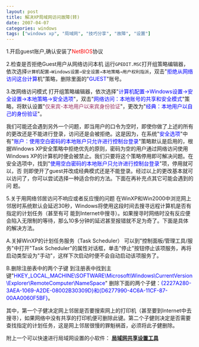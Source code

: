 ```yaml
---
layout: post
title: 解决XP局域网访问故障(转)
date: 2007-04-07
categories: windows
tags: ["windows xp", "局域网", "技巧分享", "故障", "设置"]
---
```


1.开启guest账户,确认安装了<span style="color: #ff0000;">NetBIOS</span>协议

2.检查是否拒绝Guest用户从网络访问本机
运行`GPEDIT.MSC`打开组策略编辑器，依次选择`计算机配置→Windows设置→安全设置→本地策略→用户权利指派`，双击"<span style="color: #0000ff;">拒绝从网络访问这台计算</span>机"策略，删除里面的"<span style="color: #0000ff;">GUEST</span>"账号。

3.改网络访问模式
打开组策略编辑器，依次选择"<span style="color: #0000ff;">计算机配置→Windows设置→安全设置→本地策略→安全选项</span>"，双击"<span style="color: #0000ff;">网络访问：本地账号的共享和安全模式</span>"策略，将默认设置"<span style="color: #993366;">仅来宾-本地用户以来宾身份验证</span>"，更改为"<span style="color: #0000ff;">经典：本地用户以自己的身份验证</span>"。

我们可能还会遇到另外一个问题，即当用户的口令为空时，即使你做了上述的所有的更改还是不能进行登录，访问还是会被拒绝。这是因为，在系统"<span style="color: #0000ff;">安全选项</span>"中有"<span style="color: #0000ff;">账户：使用空白密码的本地账户只允许进行控制台登录</span>"策略默认是启用的，根据Windows XP安全策略中拒绝优先的原则，密码为空的用户通过网络访问使用Windows XP的计算机时便会被禁止。我们只要将这个策略停用即可解决问题。在安全选项中，找到"<span style="color: #0000ff;">使用空白密码的本地账户只允许进行控制台登录</span>"项，停用就可以，否 则即使开了guest并改成经典模式还是不能登录。经过以上的更改基本就可以访问了，你可以尝试选择一种适合你的方法。下面在再补充点其它可能会遇到的问 题。

5.关于用网络邻居访问不响应或者反应慢的问题
在WinXP和Win2000中浏览网上邻居时系统默认会延迟30秒，Windows将使用这段时间去搜寻远程计算机是否有指定的计划任务（甚至有可 能到Internet中搜寻）。如果搜寻时网络时没有反应便会陷入无限制的等待，那么10多分钟的延迟甚至报错就不足为奇了。下面是具体的解决方法。

A.关掉WinXP的计划任务服务（Task Scheduler）
可以到"控制面板/管理工具/服务"中打开"Task Scheduler"的属性对话框，单击"停止"按钮停止该项服务，再将启动类型设为"手动"，这样下次启动时便不会自动启动该项服务了。

B.删除注册表中的两个子键
到注册表中找到主键"<span style="color: #0000ff;">HKEY_LOCAL_MACHINE\\SOFTWARE\\Microsoft\\Windows\\CurrentVersion\\Explorer\\RemoteComputer\\NameSpace</span>"
删除下面的两个子健：<span style="color: #0000ff;">{2227A280-3AEA-1069-A2DE-08002B30309D}和{D6277990-4C6A-11CF-87- 00AA0060F5BF}</span>。

其中，第一个子健决定网上邻居是否要搜索网上的打印机（甚至要到Internet中去搜寻），如果网络中没有共享的打印机便可删除此键。第二个子健则决定是否需要查找指定的计划任务，这是网上邻居很慢的罪魁祸首，必须将此子健删除。

附上一个可以快速进行局域网设置的小软件： [**局域网共享设置工具**
](http://cid-6abece639ad907b9.skydrive.live.com/self.aspx/public/%e5%b1%80%e5%9f%9f%e7%bd%91%e5%85%b1%e4%ba%ab%e8%ae%be%e7%bd%ae%e5%b7%a5%e5%85%b7.rar)